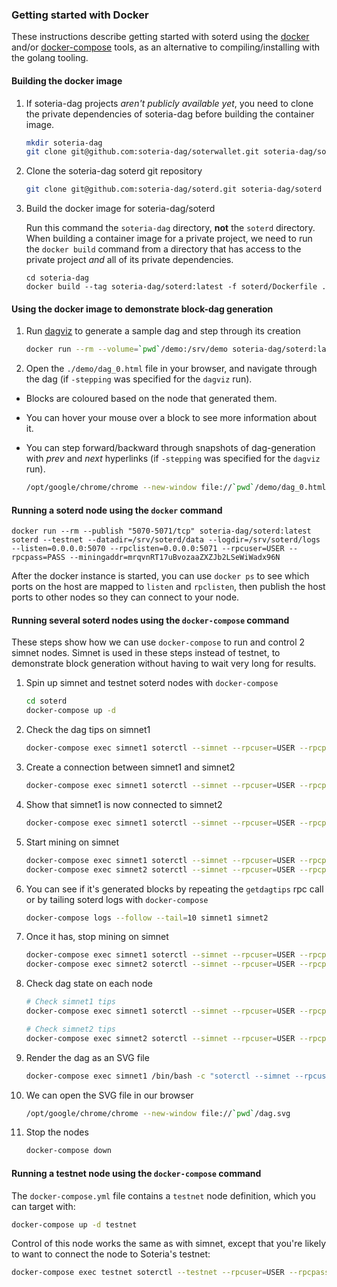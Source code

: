 ### Getting started with Docker

These instructions describe getting started with soterd using the [docker](https://docs.docker.com/install/) and/or [docker-compose](https://docs.docker.com/compose/install/) tools, as an alternative to compiling/installing with the golang tooling.

#### Building the docker image

1. If soteria-dag projects _aren't publicly available yet_, you need to clone the private dependencies of soteria-dag before building the container image.

    ```bash
    mkdir soteria-dag
    git clone git@github.com:soteria-dag/soterwallet.git soteria-dag/soterwallet
    ```


1. Clone the soteria-dag soterd git repository

    ```bash
    git clone git@github.com:soteria-dag/soterd.git soteria-dag/soterd
    ```

2. Build the docker image for soteria-dag/soterd

    Run this command the `soteria-dag` directory, **not** the `soterd` directory. When building a container image for a private project, we need to run the `docker build` command from a directory that has access to the private project _and_ all of its private dependencies.
    ```
    cd soteria-dag
    docker build --tag soteria-dag/soterd:latest -f soterd/Dockerfile .
    ```

#### Using the docker image to demonstrate block-dag generation

1. Run [dagviz](../cmd/dagviz/README.md) to generate a sample dag and step through its creation

    ```bash
    docker run --rm --volume=`pwd`/demo:/srv/demo soteria-dag/soterd:latest dagviz -duration 10 -output /srv/demo
    ```

2. Open the `./demo/dag_0.html` file in your browser, and navigate through the dag (if `-stepping` was specified for the `dagviz` run).

* Blocks are coloured based on the node that generated them.
* You can hover your mouse over a block to see more information about it.
* You can step forward/backward through snapshots of dag-generation with _prev_ and _next_ hyperlinks (if `-stepping` was specified for the `dagviz` run).

    ```bash
    /opt/google/chrome/chrome --new-window file://`pwd`/demo/dag_0.html
    ```

#### Running a soterd node using the `docker` command

```
docker run --rm --publish "5070-5071/tcp" soteria-dag/soterd:latest soterd --testnet --datadir=/srv/soterd/data --logdir=/srv/soterd/logs --listen=0.0.0.0:5070 --rpclisten=0.0.0.0:5071 --rpcuser=USER --rpcpass=PASS --miningaddr=mrqvnRT17uBvozaaZXZJb2LSeWiWadx96N
```
After the docker instance is started, you can use `docker ps` to see which ports on the host are mapped to `listen` and `rpclisten`, then publish the host ports to other nodes so they can connect to your node.

#### Running several soterd nodes using the `docker-compose` command

These steps show how we can use `docker-compose` to run and control 2 simnet nodes. Simnet is used in these steps instead of testnet, to demonstrate block generation without having to wait very long for results.

1. Spin up simnet and testnet soterd nodes with `docker-compose`

    ```bash
    cd soterd
    docker-compose up -d
    ```

2. Check the dag tips on simnet1

    ```bash
    docker-compose exec simnet1 soterctl --simnet --rpcuser=USER --rpcpass=PASS --rpcserver=127.0.0.1:18556 --skipverify getdagtips
    ```

3. Create a connection between simnet1 and simnet2

    ```bash
    docker-compose exec simnet1 soterctl --simnet --rpcuser=USER --rpcpass=PASS --rpcserver=127.0.0.1:18556 --skipverify addnode simnet2:18565 add
    ```

4. Show that simnet1 is now connected to simnet2

    ```bash
    docker-compose exec simnet1 soterctl --simnet --rpcuser=USER --rpcpass=PASS --rpcserver=127.0.0.1:18556 --skipverify getpeerinfo
    ```

5. Start mining on simnet
    ```bash
    docker-compose exec simnet1 soterctl --simnet --rpcuser=USER --rpcpass=PASS --rpcserver=127.0.0.1:18556 --skipverify setgenerate true 1
    docker-compose exec simnet2 soterctl --simnet --rpcuser=USER --rpcpass=PASS --rpcserver=127.0.0.1:18566 --skipverify setgenerate true 1
    ```

6. You can see if it's generated blocks by repeating the `getdagtips` rpc call or by tailing soterd logs with `docker-compose`

    ```bash
    docker-compose logs --follow --tail=10 simnet1 simnet2
    ```

7. Once it has, stop mining on simnet

    ```bash
    docker-compose exec simnet1 soterctl --simnet --rpcuser=USER --rpcpass=PASS --rpcserver=127.0.0.1:18556 --skipverify setgenerate false 0
    docker-compose exec simnet2 soterctl --simnet --rpcuser=USER --rpcpass=PASS --rpcserver=127.0.0.1:18566 --skipverify setgenerate false 0
    ```

8. Check dag state on each node

    ```bash
    # Check simnet1 tips
    docker-compose exec simnet1 soterctl --simnet --rpcuser=USER --rpcpass=PASS --rpcserver=127.0.0.1:18556 --skipverify getdagtips

    # Check simnet2 tips
    docker-compose exec simnet2 soterctl --simnet --rpcuser=USER --rpcpass=PASS --rpcserver=127.0.0.1:18566 --skipverify getdagtips
    ```

9. Render the dag as an SVG file

    ```bash
    docker-compose exec simnet1 /bin/bash -c "soterctl --simnet --rpcuser=USER --rpcpass=PASS --rpcserver=127.0.0.1:18556 --skipverify renderdag | jq --raw-output .dot | dot -Tsvg" > dag.svg
    ```

10. We can open the SVG file in our browser

    ```bash
    /opt/google/chrome/chrome --new-window file://`pwd`/dag.svg
    ```

11. Stop the nodes

    ```bash
    docker-compose down
    ```

#### Running a testnet node using the `docker-compose` command

The `docker-compose.yml` file contains a `testnet` node definition, which you can target with:

```bash
docker-compose up -d testnet
```

Control of this node works the same as with simnet, except that you're likely to want to connect the node to Soteria's testnet:

```bash
docker-compose exec testnet soterctl --testnet --rpcuser=USER --rpcpass=PASS --rpcserver=127.0.0.1:5071 --skipverify addnode 134.209.59.43:5070 add
``` 
